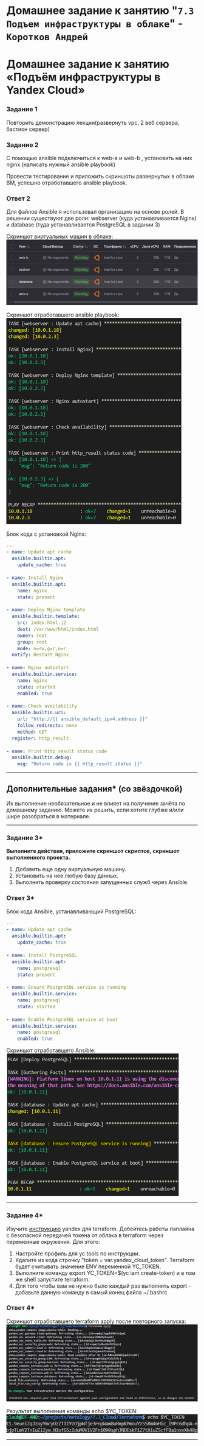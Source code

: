 # Домашнее задание к занятию "`7.3 Подъем инфраструктуры в облаке`" - `Коротков Андрей`
   # Домашнее задание к занятию «Подъём инфраструктуры в Yandex Cloud»



### Задание 1 

Повторить демонстрацию лекции(развернуть vpc, 2 веб сервера, бастион сервер)

### Задание 2 

С помощью ansible подключиться к web-a и web-b , установить на них nginx.(написать нужный ansible playbook)


Провести тестирование и приложить скриншоты развернутых в облаке ВМ, успешно отработавшего ansible playbook. 

### Ответ 2

Для файлов Ansible я использовал организацию на основе ролей. В решении существуют две роли: webserver (куда устанавливается Nginx) и database (туда устанавливается PostgreSQL в задании 3)

Скриншот виртуальных машин в облаке:<br>
![Скриншот-1](https://github.com/aniljich/7.3-Yandex-Cloud/blob/main/img/image1.png)

Скриншот отработавшего ansible playbook:<br>
![Скриншот-2](https://github.com/aniljich/7.3-Yandex-Cloud/blob/main/img/image2.png)

Блок кода с установкой Nginx:
```yaml
---
- name: Update apt cache
  ansible.builtin.apt:
    update_cache: true

- name: Install Nginx
  ansible.builtin.apt:
    name: nginx
    state: present

- name: Deploy Nginx template
  ansible.builtin.template:
    src: index.html.j2
    dest: /var/www/html/index.html
    owner: root
    group: root
    mode: o=rw,g=r,o=r
  notify: Restart Nginx

- name: Nginx autostart
  ansible.builtin.service:
    name: nginx
    state: started
    enabled: true

- name: Check availability
  ansible.builtin.uri:
    url: "http://{{ ansible_default_ipv4.address }}"
    follow_redirects: none
    method: GET
  register: http_result

- name: Print http_result status code
  ansible.builtin.debug:
    msg: "Return code is {{ http_result.status }}"
```

---

## Дополнительные задания* (со звёздочкой)

Их выполнение необязательное и не влияет на получение зачёта по домашнему заданию. Можете их решить, если хотите глубже и/или шире разобраться в материале.

--- 
### Задание 3*

**Выполните действия, приложите скриншот скриптов, скриншот выполненного проекта.**

1. Добавить еще одну виртуальную машину. 
2. Установить на нее любую базу данных. 
3. Выполнить проверку состояния запущенных служб через Ansible.

### Ответ 3*

Блок кода Ansible, устанавливающий PostgreSQL:
```yaml
---
- name: Update apt cache
  ansible.builtin.apt:
    update_cache: true

- name: Install PostgreSQL
  ansible.builtin.apt:
    name: postgresql
    state: present

- name: Ensure PostgreSQL service is running
  ansible.builtin.service:
    name: postgresql
    state: started

- name: Enable PostgreSQL service at boot
  ansible.builtin.service:
    name: postgresql
    enabled: true
```
Скриншот отработавщего Ansible:<br>
![Скриншот-3](https://github.com/aniljich/7.3-Yandex-Cloud/blob/main/img/image3.png)

--- 
### Задание 4*
Изучите [инструкцию](https://cloud.yandex.ru/docs/tutorials/infrastructure-management/terraform-quickstart) yandex для terraform.
Добейтесь работы паплайна с безопасной передачей токена от облака в terraform через переменные окружения. Для этого:

1. Настройте профиль для yc tools по инструкции.
2. Удалите из кода строчку "token = var.yandex_cloud_token". Terraform будет считывать значение ENV переменной YC_TOKEN.
3. Выполните команду export YC_TOKEN=$(yc iam create-token) и в том же shell запустите terraform.
4. Для того чтобы вам не нужно было каждый раз выполнять export - добавьте данную команду в самый конец файла ~/.bashrc

### Ответ 4*

Скриншот отработавшего terraform apply после повторного запуска:<br>
![Скриншот-4](https://github.com/aniljich/7.3-Yandex-Cloud/blob/main/img/image4.png)

Результат выполнения команды echo $YC_TOKEN:<br>
![Скриншот-5](https://github.com/aniljich/7.3-Yandex-Cloud/blob/main/img/image5.png)

---